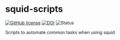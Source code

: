 squid-scripts
=============

[![GitHub license](https://sinfallas.files.wordpress.com/2016/02/gpl.png)](https://github.com/sinfallas/squid-scripts/blob/master/LICENSE)
[![DOI](https://zenodo.org/badge/4102/sinfallas/squid-scripts.svg)](https://zenodo.org/badge/latestdoi/4102/sinfallas/squid-scripts)
![Status](https://api.travis-ci.org/sinfallas/squid-scripts.svg) 

Scripts to automate common tasks when using squid
